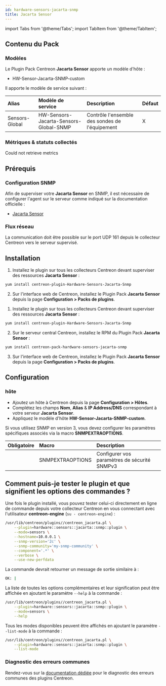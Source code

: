 ```yaml
---
id: hardware-sensors-jacarta-snmp
title: Jacarta Sensor
---
```

import Tabs from '@theme/Tabs';
import TabItem from '@theme/TabItem';


## Contenu du Pack

### Modèles

Le Plugin Pack Centreon **Jacarta Sensor** apporte un modèle d'hôte :

* HW-Sensor-Jacarta-SNMP-custom

Il apporte le modèle de service suivant :

| Alias          | Modèle de service                      | Description                                    | Défaut |
|:---------------|:---------------------------------------|:-----------------------------------------------|:-------|
| Sensors-Global | HW-Sensors-Jacarta-Sensors-Global-SNMP | Contrôle l'ensemble des sondes de l'équipement | X      |

### Métriques & statuts collectés

<Tabs groupId="sync">
<TabItem value="Sensors-Global" label="Sensors-Global">

Could not retrieve metrics

</TabItem>
</Tabs>

## Prérequis

### Configuration SNMP

Afin de superviser votre **Jacarta Sensor** en SNMP,  il est nécessaire de configurer l'agent sur le serveur comme indiqué sur la documentation officielle :
* [Jacarta Sensor](https://www.jacarta.com/support/resources/)

### Flux réseau

La communication doit être possible sur le port UDP 161 depuis le collecteur
Centreon vers le serveur supervisé.

## Installation

<Tabs groupId="sync">
<TabItem value="Online License" label="Online License">

1. Installez le plugin sur tous les collecteurs Centreon devant superviser des ressources **Jacarta Sensor** :

```bash
yum install centreon-plugin-Hardware-Sensors-Jacarta-Snmp
```

2. Sur l'interface web de Centreon, installez le Plugin Pack **Jacarta Sensor** depuis la page **Configuration > Packs de plugins**.

</TabItem>
<TabItem value="Offline License" label="Offline License">

1. Installez le plugin sur tous les collecteurs Centreon devant superviser des ressources **Jacarta Sensor** :

```bash
yum install centreon-plugin-Hardware-Sensors-Jacarta-Snmp
```

2. Sur le serveur central Centreon, installez le RPM du Plugin Pack **Jacarta Sensor** :

```bash
yum install centreon-pack-hardware-sensors-jacarta-snmp
```

3. Sur l'interface web de Centreon, installez le Plugin Pack **Jacarta Sensor** depuis la page **Configuration > Packs de plugins**.

</TabItem>
</Tabs>

## Configuration

### hôte

* Ajoutez un hôte à Centreon depuis la page **Configuration > Hôtes**.
* Complétez les champs **Nom**, **Alias** & **IP Address/DNS** correspondant à votre serveur **Jacarta Sensor**.
* Appliquez le modèle d'hôte **HW-Sensor-Jacarta-SNMP-custom**.

Si vous utilisez SNMP en version 3, vous devez configurer les paramètres
spécifiques associés via la macro **SNMPEXTRAOPTIONS**.

| Obligatoire | Macro            | Description                                  |
|:------------|:-----------------|:---------------------------------------------|
|             | SNMPEXTRAOPTIONS | Configurer vos paramètres de sécurité SNMPv3 |

## Comment puis-je tester le plugin et que signifient les options des commandes ?

Une fois le plugin installé, vous pouvez tester celui-ci directement en ligne
de commande depuis votre collecteur Centreon en vous connectant avec
l'utilisateur **centreon-engine** (`su - centreon-engine`) :

```bash
/usr/lib/centreon/plugins//centreon_jacarta.pl \
    --plugin=hardware::sensors::jacarta::snmp::plugin \
    --mode=sensors \
    --hostname=10.0.0.1 \
    --snmp-version='2c' \
    --snmp-community='my-snmp-community' \
    --component='.*' \
    --verbose \
    --use-new-perfdata
```

La commande devrait retourner un message de sortie similaire à :

```bash
OK: | 
```

La liste de toutes les options complémentaires et leur signification peut être
affichée en ajoutant le paramètre `--help` à la commande :

```bash
/usr/lib/centreon/plugins//centreon_jacarta.pl \
    --plugin=hardware::sensors::jacarta::snmp::plugin \
    --mode=sensors \
    --help
```

Tous les modes disponibles peuvent être affichés en ajoutant le paramètre
`--list-mode` à la commande :

```bash
/usr/lib/centreon/plugins//centreon_jacarta.pl \
    --plugin=hardware::sensors::jacarta::snmp::plugin \
    --list-mode
```

### Diagnostic des erreurs communes

Rendez-vous sur la [documentation dédiée](../getting-started/how-to-guides/troubleshooting-plugins.md)
pour le diagnostic des erreurs communes des plugins Centreon.